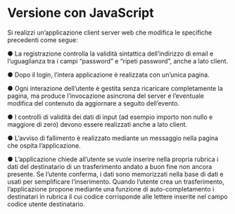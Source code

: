 # Versione con JavaScript
Si realizzi un’applicazione client server web che modifica le specifiche precedenti come segue:

● La registrazione controlla la validità sintattica dell’indirizzo di email e l’uguaglianza tra
i campi “password” e “ripeti password”, anche a lato client.

● Dopo il login, l’intera applicazione è realizzata con un’unica pagina.

● Ogni interazione dell’utente è gestita senza ricaricare completamente la pagina, ma
produce l’invocazione asincrona del server e l’eventuale modifica del contenuto da
aggiornare a seguito dell’evento.

● I controlli di validità dei dati di input (ad esempio importo non nullo e maggiore di zero)
devono essere realizzati anche a lato client.

● L’avviso di fallimento è realizzato mediante un messaggio nella pagina che ospita
l’applicazione.

● L’applicazione chiede all’utente se vuole inserire nella propria rubrica i dati del
destinatario di un trasferimento andato a buon fine non ancora presente. Se l’utente
conferma, i dati sono memorizzati nella base di dati e usati per semplificare
l’inserimento. Quando l’utente crea un trasferimento, l’applicazione propone mediante
una funzione di auto-completamento i destinatari in rubrica il cui codice corrisponde
alle lettere inserite nel campo codice utente destinatario.
